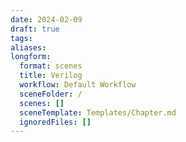 ```yaml
---
date: 2024-02-09
draft: true
tags: 
aliases: 
longform:
  format: scenes
  title: Verilog
  workflow: Default Workflow
  sceneFolder: /
  scenes: []
  sceneTemplate: Templates/Chapter.md
  ignoredFiles: []
---
```

